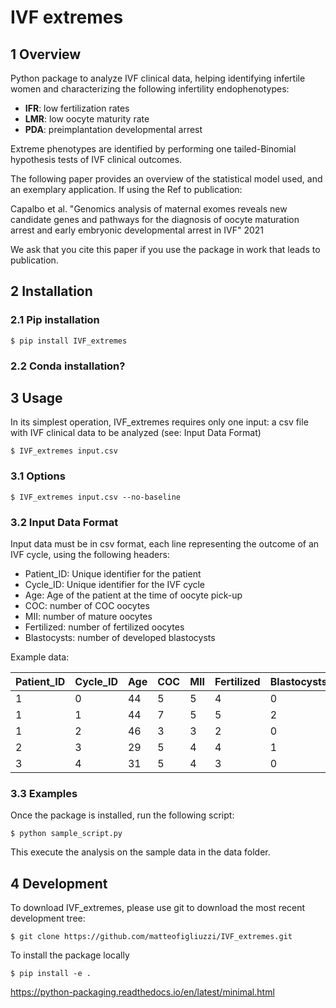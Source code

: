 # IVF extremes

## 1 Overview

Python package to analyze IVF clinical data, helping identifying infertile women and characterizing the following infertility 
endophenotypes:

- **IFR**: low fertilization rates 
- **LMR**: low oocyte maturity rate
- **PDA**: preimplantation developmental arrest

Extreme phenotypes are identified by performing one tailed-Binomial hypothesis tests of IVF clinical outcomes.

The following paper provides an overview of the statistical model used, and an exemplary application.
If using the 
Ref to publication:

Capalbo et al. "Genomics analysis of maternal exomes reveals new candidate genes and pathways for the diagnosis of oocyte maturation 
arrest and early embryonic developmental arrest in IVF" 2021

We ask that you cite this paper if you use the package in work that leads to publication. 

## 2 Installation

### 2.1 Pip installation

```console
$ pip install IVF_extremes
```

### 2.2 Conda installation?

## 3 Usage

In its simplest operation, IVF_extremes requires only one input: a csv file with IVF clinical data to be analyzed 
(see: Input Data Format)

```console
$ IVF_extremes input.csv
```

### 3.1 Options

```console
$ IVF_extremes input.csv --no-baseline
```

### 3.2 Input Data Format 

Input data must be in csv format, each line representing the outcome of an IVF cycle, 
using the following headers:
- Patient_ID: Unique identifier for the patient
- Cycle_ID: Unique identifier for the IVF cycle
- Age: Age of the patient at the time of oocyte pick-up
- COC: number of COC oocytes
- MII: number of mature oocytes
- Fertilized: number of fertilized oocytes
- Blastocysts: number of developed blastocysts

Example data:

|Patient_ID|Cycle_ID|Age|COC|MII|Fertilized|Blastocysts|
|----------|--------|---|---|---|----------|-----------|
|1 |0|44|5|5|4|0|
|1|1|44|7|5|5|2|
|1|2|46|3|3|2|0|
|2|3|29|5|4|4|1|
|3|4|31|5|4|3|0|


### 3.3 Examples

Once the package is installed, run the following script:

```console
$ python sample_script.py
```

This execute the analysis on the sample data in the data folder.

## 4 Development

To download IVF_extremes, please use git to download the most recent development tree:


```console
$ git clone https://github.com/matteofigliuzzi/IVF_extremes.git
```

To install the package locally

```console
$ pip install -e .
```

https://python-packaging.readthedocs.io/en/latest/minimal.html
